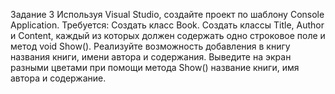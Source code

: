 Задание 3
Используя Visual Studio, создайте проект по шаблону Console Application.
Требуется:
Создать класс Book. Создать классы Title, Author и Content, каждый из которых должен содержать
одно строковое поле и метод void Show().
Реализуйте возможность добавления в книгу названия книги, имени автора и содержания.
Выведите на экран разными цветами при помощи метода Show() название книги, имя автора и
содержание.
